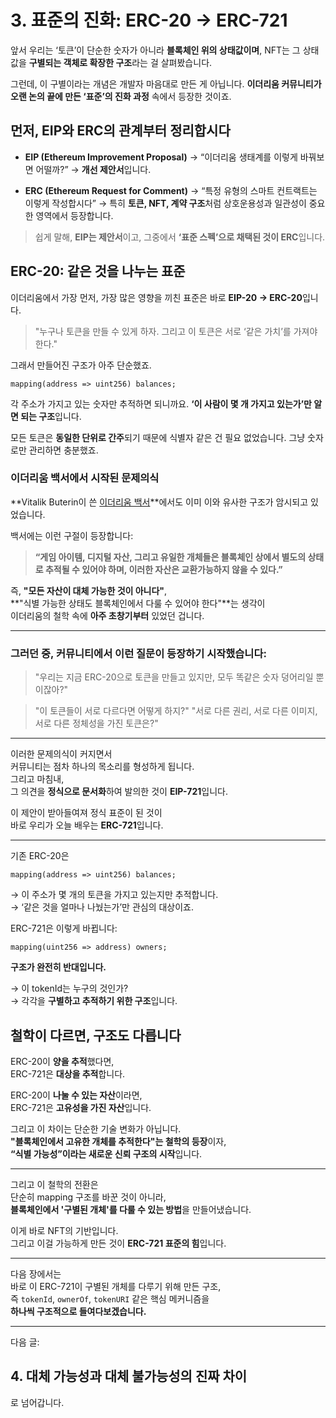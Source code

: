 # 3. 표준의 진화: ERC-20 → ERC-721

앞서 우리는 ‘토큰’이 단순한 숫자가 아니라
**블록체인 위의 상태값이며**,
NFT는 그 상태값을 **구별되는 객체로 확장한 구조**라는 걸 살펴봤습니다.

그런데, 이 구별이라는 개념은
개발자 마음대로 만든 게 아닙니다.
**이더리움 커뮤니티가 오랜 논의 끝에 만든 ‘표준’의 진화 과정** 속에서 등장한 것이죠.

## 먼저, EIP와 ERC의 관계부터 정리합시다

- **EIP (Ethereum Improvement Proposal)**
  → “이더리움 생태계를 이렇게 바꿔보면 어떨까?”
  → **개선 제안서**입니다.

- **ERC (Ethereum Request for Comment)**
  → “특정 유형의 스마트 컨트랙트는 이렇게 작성합시다”
  → 특히 **토큰, NFT, 계약 구조**처럼
  상호운용성과 일관성이 중요한 영역에서 등장합니다.

> 쉽게 말해, **EIP는 제안서**이고,
> 그중에서 **‘표준 스펙’으로 채택된 것이 ERC**입니다.

## ERC-20: 같은 것을 나누는 표준

이더리움에서 가장 먼저, 가장 많은 영향을 끼친 표준은
바로 **EIP-20 → ERC-20**입니다.

> "누구나 토큰을 만들 수 있게 하자.
> 그리고 이 토큰은 서로 ‘같은 가치’를 가져야 한다."

그래서 만들어진 구조가 아주 단순했죠.

```solidity
mapping(address => uint256) balances;
```

각 주소가 가지고 있는 숫자만 추적하면 되니까요.
**‘이 사람이 몇 개 가지고 있는가’만 알면 되는 구조**입니다.

모든 토큰은 **동일한 단위로 간주**되기 때문에
식별자 같은 건 필요 없었습니다.
그냥 숫자로만 관리하면 충분했죠.

### 이더리움 백서에서 시작된 문제의식

**Vitalik Buterin이 쓴 [이더리움 백서](https://ethereum.org/en/whitepaper/)**에서도
이미 이와 유사한 구조가 암시되고 있었습니다.

백서에는 이런 구절이 등장합니다:

> **“게임 아이템, 디지털 자산, 그리고 유일한 개체들은
> 블록체인 상에서 별도의 상태로 추적될 수 있어야 하며,
> 이러한 자산은 교환가능하지 않을 수 있다.”**

즉,
**"모든 자산이 대체 가능한 것이 아니다"**,  
**"식별 가능한 상태도 블록체인에서 다룰 수 있어야 한다"**는 생각이  
이더리움의 철학 속에 **아주 초창기부터** 있었던 겁니다.

---

### 그러던 중, 커뮤니티에서 이런 질문이 등장하기 시작했습니다:

> "우리는 지금 ERC-20으로 토큰을 만들고 있지만,
> 모두 똑같은 숫자 덩어리일 뿐이잖아?"

> "이 토큰들이 서로 다르다면 어떻게 하지?"
> "서로 다른 권리, 서로 다른 이미지, 서로 다른 정체성을 가진 토큰은?"

---

이러한 문제의식이 커지면서  
커뮤니티는 점차 하나의 목소리를 형성하게 됩니다.  
그리고 마침내,  
그 의견을 **정식으로 문서화**하여 발의한 것이 **EIP-721**입니다.

이 제안이 받아들여져 정식 표준이 된 것이  
바로 우리가 오늘 배우는 **ERC-721**입니다.

---

기존 ERC-20은

```solidity
mapping(address => uint256) balances;
```

→ 이 주소가 몇 개의 토큰을 가지고 있는지만 추적합니다.  
→ ‘같은 것을 얼마나 나눴는가’만 관심의 대상이죠.

ERC-721은 이렇게 바뀝니다:

```solidity
mapping(uint256 => address) owners;
```

**구조가 완전히 반대입니다.**

→ 이 tokenId는 누구의 것인가?  
→ 각각을 **구별하고 추적하기 위한 구조**입니다.

## 철학이 다르면, 구조도 다릅니다

ERC-20이 **양을 추적**했다면,  
ERC-721은 **대상을 추적**합니다.

ERC-20이 **나눌 수 있는 자산**이라면,  
ERC-721은 **고유성을 가진 자산**입니다.

그리고 이 차이는 단순한 기술 변화가 아닙니다.  
**"블록체인에서 고유한 개체를 추적한다"는 철학의 등장**이자,  
**“식별 가능성”이라는 새로운 신뢰 구조의 시작**입니다.

---

그리고 이 철학의 전환은  
단순히 mapping 구조를 바꾼 것이 아니라,  
**블록체인에서 '구별된 개체'를 다룰 수 있는 방법**을 만들어냈습니다.

이게 바로 NFT의 기반입니다.  
그리고 이걸 가능하게 만든 것이 **ERC-721 표준의 힘**입니다.

---

다음 장에서는  
바로 이 ERC-721이 구별된 개체를 다루기 위해 만든 구조,  
즉 `tokenId`, `ownerOf`, `tokenURI` 같은 핵심 메커니즘을  
**하나씩 구조적으로 들여다보겠습니다.**

---

다음 글:

## 4. 대체 가능성과 대체 불가능성의 진짜 차이

로 넘어갑니다.
